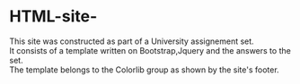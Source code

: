 # HTML-site-
This site was constructed as part of a University assignement set.<br>
It consists of a template written on Bootstrap,Jquery and the answers to the set.<br>
The template belongs to the Colorlib group as shown by the site's footer.
